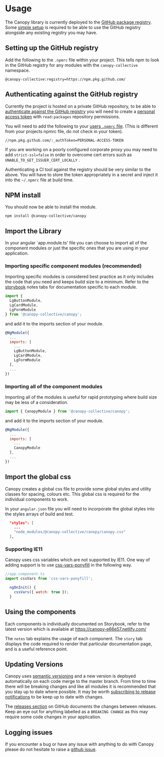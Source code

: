 # Usage

The Canopy library is currently deployed to the [GitHub package registry](https://github.com/features/package-registry). Some [simple setup](https://help.github.com/en/articles/configuring-npm-for-use-with-github-package-registry#installing-a-package) is required to be able to use the GitHub registry alongside any existing registry you may have.

## Setting up the GitHub registry

Add the following to the `.npmrc` file within your project. This tells npm to look in the GitHub registry for any modules with the `canopy-collective` namespace.

```
@canopy-collective:registry=https://npm.pkg.github.com/
```

## Authenticating against the GitHub registry

Currently the project is hosted on a private GitHub repository, to be able to [authenticate against the GitHub registry](https://help.github.com/en/articles/configuring-npm-for-use-with-github-package-registry#authenticating-to-github-package-registry) you will need to create a [personal access token](https://help.github.com/en/packages/using-github-packages-with-your-projects-ecosystem/configuring-npm-for-use-with-github-packages) with `read:packages` repository permissions.

You will need to add the following to your [users `.npmrc` file](https://docs.npmjs.com/configuring-npm/npmrc.html). (This is different from your projects npmrc file, do not check in your token).

```
//npm.pkg.github.com/:_authToken=PERSONAL-ACCESS-TOKEN
```

If you are working on a poorly configured corporate proxy you may need to add `strict-ssl=false` in order to overcome cert errors such as `UNABLE_TO_GET_ISSUER_CERT_LOCALLY` .

Authenticating a CI tool against the registry should be very similar to the above. You will have to store the token appropriately in a secret and inject it into the `~/.npmrc` file at build time.

## NPM install

You should now be able to install the module.

`npm install @canopy-collective/canopy`

## Import the Library

In your angular `app.module.ts' file you can choose to import all of the component modules or just the specific ones that you are using in your application.

### Importing specific component modules (recommended)

Importing specific modules is considered best practice as it only includes the code that you need and keeps build size to a minimum. Refer to the [storybook](https://canopy-e66e57.netlify.com/) notes tabs for documentation specific to each module.

```js
import {
  LgButtonModule,
  LgCardModule,
  LgFormModule
} from '@canopy-collective/canopy';
```

and add it to the imports section of your module.

```js
@NgModule({
  ...
  imports: [
    ...
    LgButtonModule,
    LgCardModule,
    LgFormModule
  ],
  ...
})
```

### Importing all of the component modules

Importing all of the modules is useful for rapid prototyping where build size may be less of a consideration.

```js
import { CanopyModule } from '@canopy-collective/canopy';
```

and add it to the imports section of your module.

```js
@NgModule({
  ...
  imports: [
    ...
    CanopyModule
  ],
  ...
})
```

## Import the global css

Canopy creates a global css file to provide some global styles and utility classes for spacing, colours etc. This global css is required for the individual components to work.

In your `angular.json` file you will need to incorporate the global styles into the styles arrays of build and test.

```json
  "styles": [
    ...
    "node_modules/@canopy-collective/canopy/canopy.css"
  ],
```

### Supporting IE11

Canopy uses css variables which are not supported by IE11. One way of adding support is to use [css-vars-ponyfill](https://www.npmjs.com/package/css-vars-ponyfill) in the following way.

```js
//app.component.ts
import cssVars from 'css-vars-ponyfill';
```

```js
  ngOnInit() {
    cssVars({ watch: true });
  }
```

## Using the components

Each components is individually documented on Storybook, refer to the latest version which is available at https://canopy-e66e57.netlify.com/

The `notes` tab explains the usage of each component. The `story` tab displays the code required to render that particular documentation page, and is a useful reference point.

## Updating Versions

Canopy uses [semantic versioning](https://semver.org/) and a new version is deployed automatically on each code merge to the master branch. From time to time there will be breaking changes and like all modules it is recommended that you stay up to date where possible. It may be worth [subscribing to release notifications](https://help.github.com/en/github/receiving-notifications-about-activity-on-github/watching-and-unwatching-releases-for-a-repository) to be keep up to date with changes.

The [releases section](https://github.com/canopy-collective/canopy/releases) on GitHub documents the changes between releases. Keep an eye out for anything labelled as a `BREAKING CHANGE` as this may require some code changes in your application.

## Logging issues

If you encounter a bug or have any issue with anything to do with Canopy please do not hesitate to raise a [github issue](https://github.com/canopy-collective/canopy/issues/new).
